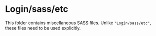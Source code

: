 # Login/sass/etc

This folder contains miscellaneous SASS files. Unlike `"Login/sass/etc"`, these files
need to be used explicitly.

